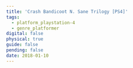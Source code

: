 ```yaml
---
title: 'Crash Bandicoot N. Sane Trilogy [PS4]'
tags:
  - platform_playstation-4
  - genre_platformer
digital: false
physical: true
guide: false
pending: false
date: 2018-01-10
---
```

